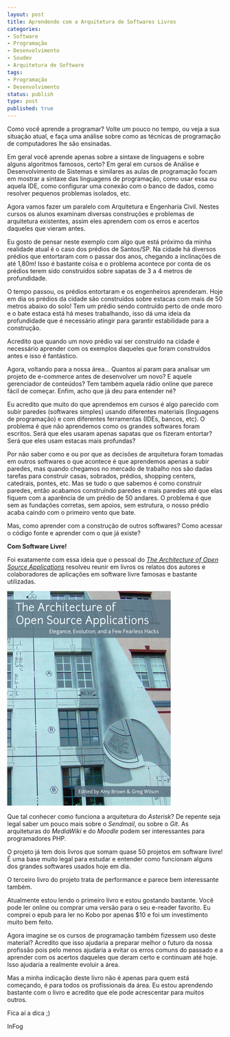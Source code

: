 ```yaml
---
layout: post
title: Aprendendo com a Arquitetura de Softwares Livres
categories:
- Software
- Programação
- Desenvolvimento
- Soudev
- Arquitetura de Software
tags:
- Programação
- Desenvolvimento
status: publish
type: post
published: true
---
```


Como você aprende a programar? Volte um pouco no tempo, ou veja a sua situação
atual, e faça uma análise sobre como as técnicas de programação de computadores
lhe são ensinadas.

Em geral você aprende apenas sobre a sintaxe de linguagens e sobre alguns
algoritmos famosos, certo? Em geral em cursos de Análise e Desenvolvimento de
Sistemas e similares as aulas de programação focam em mostrar a sintaxe das
linguagens de programação, como usar essa ou aquela IDE, como configurar uma
conexão com o banco de dados, como resolver pequenos problemas isolados, etc.

Agora vamos fazer um paralelo com Arquitetura e Engenharia Civil. Nestes cursos
os alunos examinam diversas construções e problemas de arquitetura existentes,
assim eles aprendem com os erros e acertos daqueles que vieram antes.

Eu gosto de pensar neste exemplo com algo que está próximo da minha realidade
atual é o caso dos prédios de Santos/SP. Na cidade há diversos prédios que
entortaram com o passar dos anos, chegando a inclinações de até 1,80m! Isso
é bastante coisa e o problema acontece por conta de os prédios terem sido
construídos sobre sapatas de 3 a 4 metros de profundidade.

O tempo passou, os prédios entortaram e os engenheiros aprenderam. Hoje em dia
os prédios da cidade são construídos sobre estacas com mais de 50 metros
abaixo do solo! Tem um prédio sendo contruído perto de onde moro e o bate
estaca está há meses trabalhando, isso dá uma ideia da profundidade que é
necessário atingir para garantir estabilidade para a construção.

Acredito que quando um novo prédio vai ser construído na cidade é necessário
aprender com os exemplos daqueles que foram construídos antes e isso é
fantástico.

Agora, voltando para a nossa área... Quantos aí param para analisar um
projeto de e-commerce antes de desenvolver um novo? E aquele gerenciador de
conteúdos? Tem também aquela rádio online que parece fácil de começar. Enfim,
acho que já deu para entender né?

Eu acredito que muito do que aprendemos em cursos é algo parecido com subir
paredes \(softwares simples\) usando diferentes materiais \(linguagens de
programação\) e com diferentes ferramentas \(IDEs, bancos, etc\). O problema é
que não aprendemos como os grandes softwares foram escritos. Será que eles
usaram apenas sapatas que os fizeram entortar? Será que eles usam estacas mais
profundas?

Por não saber como e ou por que as decisões de arquitetura foram tomadas em
outros softwares o que acontece é que aprendemos apenas a subir paredes, mas
quando chegamos no mercado de trabalho nos são dadas tarefas para construir
casas, sobrados, prédios, shopping centers, catedrais, pontes, etc. Mas se tudo
o que sabemos é como construir paredes, então acabamos construíndo paredes e
mais paredes até que elas fiquem com a aparência de um prédio de 50 andares.
O problema é que sem as fundações corretas, sem apoios, sem estrutura, o nosso
prédio acaba caindo com o primeiro vento que bate.

Mas, como aprender com a construção de outros softwares? Como acessar o código
fonte e aprender com o que já existe?

**Com Software Livre!**

Foi exatamente com essa ideia que o pessoal do
*[The Architecture of Open Source Applications](http://aosabook.org/en/index.html)*
resolveu reunir em livros os relatos dos autores e colaboradores de aplicações
em software livre famosas e bastante utilizadas.

[![Site do AOSA](/assets/images/architecture-of-open-source-applications.jpg "Site do AOSA")](http://aosabook.org/en/index.html)

Que tal conhecer como funciona a arquitetura do *Asterisk*? De repente seja
legal saber um pouco mais sobre o *Sendmail*, ou sobre o *Git*. As arquiteturas
do *MediaWiki* e do *Moodle* podem ser interessantes para programadores PHP.

O projeto já tem dois livros que somam quase 50 projetos em software livre! É
uma base muito legal para estudar e entender como funcionam alguns dos grandes
softwares usados hoje em dia.

O terceiro livro do projeto trata de performance e parece bem interessante
também.

Atualmente estou lendo o primeiro livro e estou gostando bastante. Você pode
ler online ou comprar uma versão para o seu e-reader favorito. Eu comprei o
epub para ler no Kobo por apenas $10 e foi um investimento muito bem feito.

Agora imagine se os cursos de programação também fizessem uso deste material?
Acredito que isso ajudaria a preparar melhor o futuro da nossa profissão pois
pelo menos ajudaria a evitar os erros comuns do passado e a aprender com os
acertos daqueles que deram certo e continuam até hoje. Isso ajudaria a
realmente evoluir a área.

Mas a minha indicação deste livro não é apenas para quem está começando, é para
todos os profissionais da área. Eu estou aprendendo bastante com o livro e
acredito que ele pode acrescentar para muitos outros.

Fica aí a dica ;)

InFog
